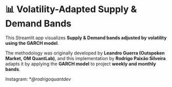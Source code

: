 # 📊 Volatility-Adapted Supply & Demand Bands

This Streamlit app visualizes **Supply & Demand bands adjusted by volatility using the GARCH model**.

The methodology was originally developed by **Leandro Guerra (Outspoken Market, OM QuantLab)**, and this implementation by **Rodrigo Paixão Silveira** adapts it by applying the **GARCH model** to project **weekly and monthly bands**.

Instagram: **@rodrigoquantdev*
